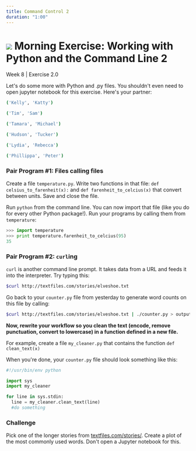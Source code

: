 ```yaml
---
title: Command Control 2
duration: "1:00"
---
```


# ![](https://ga-dash.s3.amazonaws.com/production/assets/logo-9f88ae6c9c3871690e33280fcf557f33.png) Morning Exercise: Working with Python and the Command Line 2
Week 8 | Exercise 2.0

Let's do some more with Python and .py files. You shouldn't even need to open jupyter notebook for this exercise. Here's your partner:

```bash
('Kelly', 'Katty')

('Tim', 'Sam')

('Tamara', 'Michael')

('Hudson', 'Tucker')

('Lydia', 'Rebecca')

('Phillippa', 'Peter')
```

### Pair Program #1: Files calling files

Create a file `temperature.py`. Write two functions in that file: `def celsius_to_farenheit(x):` and `def farenheit_to_celcius(x)` that convert between units. Save and close the file.

Run `python` from the command line. You can now import that file (like you do for every other Python package!). Run your programs by calling them from `temperature`:

```Python
>>> import temperature
>>> print temperature.farenheit_to_celcius(95)
35
```

### Pair Program #2: `curl`ing

`curl` is another command line prompt. It takes data from a URL and feeds it into the interpreter. Try typing this:

```bash
$curl http://textfiles.com/stories/elveshoe.txt
```

Go back to your `counter.py` file from yesterday to generate word counts on this file by calling:

```bash
$curl http://textfiles.com/stories/elveshoe.txt | ./counter.py > output.txt
```

**Now, rewrite your workflow so you clean the text (encode, remove punctuation, convert to lowercase) in a function defined in a new file.**

For example, create a file `my_cleaner.py` that contains the function `def clean_text(x)`

When you're done, your `counter.py` file should look something like this:

```python
#!/usr/bin/env python

import sys
import my_cleaner

for line in sys.stdin:
  line = my_cleaner.clean_text(line)
  #do something
```

### Challenge
Pick one of the longer stories from [textfiles.com/stories/](http://textfiles.com/stories/). Create a plot of the most commonly used words. Don't open a Jupyter notebook for this.  
